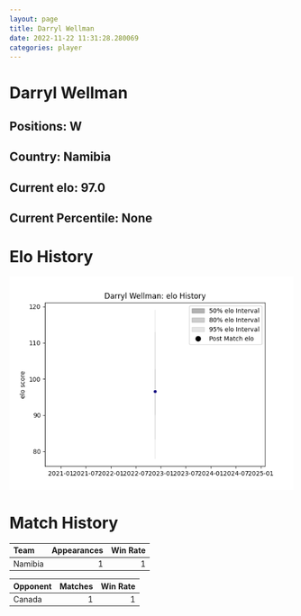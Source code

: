 ```yaml
---  
layout: page  
title: Darryl Wellman  
date: 2022-11-22 11:31:28.280069  
categories: player  
---
```

# Darryl Wellman

## Positions: W

## Country: Namibia

## Current elo: 97.0

## Current Percentile: None

# Elo History


![elo history](history_DarrylWellman.png)
# Match History


| Team    |   Appearances |   Win Rate |
|:--------|--------------:|-----------:|
| Namibia |             1 |          1 |

| Opponent   |   Matches |   Win Rate |
|:-----------|----------:|-----------:|
| Canada     |         1 |          1 |